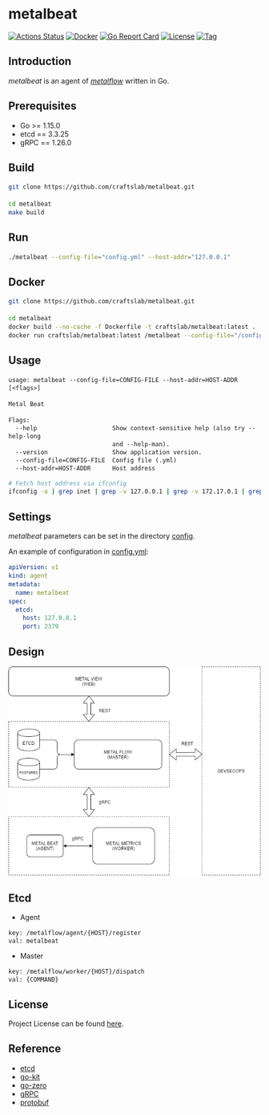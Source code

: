 # metalbeat

[![Actions Status](https://github.com/craftslab/metalbeat/workflows/CI/badge.svg?branch=master&event=push)](https://github.com/craftslab/metalbeat/actions?query=workflow%3ACI)
[![Docker](https://img.shields.io/docker/pulls/craftslab/metalbeat)](https://hub.docker.com/r/craftslab/metalbeat)
[![Go Report Card](https://goreportcard.com/badge/github.com/craftslab/metalbeat)](https://goreportcard.com/report/github.com/craftslab/metalbeat)
[![License](https://img.shields.io/github/license/craftslab/metalbeat.svg?color=brightgreen)](https://github.com/craftslab/metalbeat/blob/master/LICENSE)
[![Tag](https://img.shields.io/github/tag/craftslab/metalbeat.svg?color=brightgreen)](https://github.com/craftslab/metalbeat/tags)



## Introduction

*metalbeat* is an agent of *[metalflow](https://github.com/craftslab/metalflow/)* written in Go.



## Prerequisites

- Go >= 1.15.0
- etcd == 3.3.25
- gRPC == 1.26.0



## Build

```bash
git clone https://github.com/craftslab/metalbeat.git

cd metalbeat
make build
```



## Run

```bash
./metalbeat --config-file="config.yml" --host-addr="127.0.0.1"
```



## Docker

```bash
git clone https://github.com/craftslab/metalbeat.git

cd metalbeat
docker build --no-cache -f Dockerfile -t craftslab/metalbeat:latest .
docker run craftslab/metalbeat:latest /metalbeat --config-file="/config.yml" --host-addr="127.0.0.1"
```



## Usage

```
usage: metalbeat --config-file=CONFIG-FILE --host-addr=HOST-ADDR [<flags>]

Metal Beat

Flags:
  --help                     Show context-sensitive help (also try --help-long
                             and --help-man).
  --version                  Show application version.
  --config-file=CONFIG-FILE  Config file (.yml)
  --host-addr=HOST-ADDR      Host address
```

```bash
# Fetch host address via ifconfig
ifconfig -a | grep inet | grep -v 127.0.0.1 | grep -v 172.17.0.1 | grep -v inet6 | awk '{print $2}' | tr -d "addr:"
```



## Settings

*metalbeat* parameters can be set in the directory [config](https://github.com/craftslab/metalbeat/blob/master/config).

An example of configuration in [config.yml](https://github.com/craftslab/metalbeat/blob/master/config/config.yml):

```yaml
apiVersion: v1
kind: agent
metadata:
  name: metalbeat
spec:
  etcd:
    host: 127.0.0.1
    port: 2379
```



## Design

![design](design.png)



## Etcd

- Agent

```
key: /metalflow/agent/{HOST}/register
val: metalbeat
```

- Master

```
key: /metalflow/worker/{HOST}/dispatch
val: {COMMAND}
```



## License

Project License can be found [here](LICENSE).



## Reference

- [etcd](https://etcd.io/docs/)
- [go-kit](https://github.com/go-kit/kit)
- [go-zero](https://github.com/tal-tech/go-zero)
- [gRPC](https://grpc.io/docs/languages/go/)
- [protobuf](https://developers.google.com/protocol-buffers/docs/proto3)
